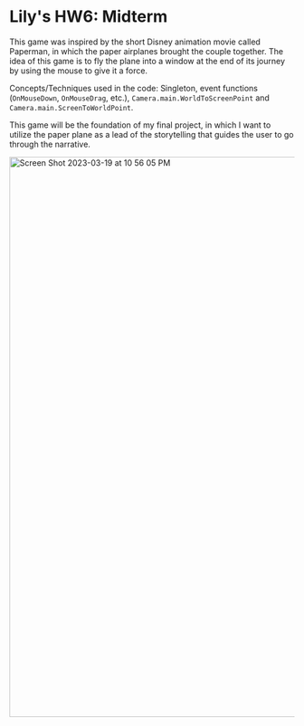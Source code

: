 # Lily's HW6: Midterm

This game was inspired by the short Disney animation movie called Paperman, in which the paper airplanes brought the couple together. The idea of this game is to fly the plane into a window at the end of its journey by using the mouse to give it a force.

Concepts/Techniques used in the code: Singleton, event functions (`OnMouseDown`, `OnMouseDrag`, etc.), `Camera.main.WorldToScreenPoint` and `Camera.main.ScreenToWorldPoint`.

This game will be the foundation of my final project, in which I want to utilize the paper plane as a lead of the storytelling that guides the user to go through the narrative.

<img width="990" alt="Screen Shot 2023-03-19 at 10 56 05 PM" src="https://user-images.githubusercontent.com/44248733/226242705-95b28536-dd0c-4f7a-94c5-8ad6ed26903e.png">
